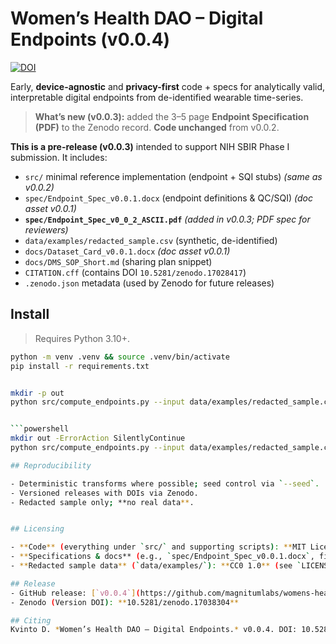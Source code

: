# Women’s Health DAO – Digital Endpoints (v0.0.4)
[![DOI](https://zenodo.org/badge/DOI/10.5281/zenodo.17038304.svg)](https://doi.org/10.5281/zenodo.17038304)

Early, **device-agnostic** and **privacy-first** code + specs for analytically valid, interpretable digital endpoints from de-identified wearable time-series.

> **What’s new (v0.0.3):** added the 3–5 page **Endpoint Specification (PDF)** to the Zenodo record. **Code unchanged** from v0.0.2.

**This is a pre-release (v0.0.3)** intended to support NIH SBIR Phase I submission. It includes:
- `src/` minimal reference implementation (endpoint + SQI stubs) *(same as v0.0.2)*
- `spec/Endpoint_Spec_v0.0.1.docx` (endpoint definitions & QC/SQI) *(doc asset v0.0.1)*
- **`spec/Endpoint_Spec_v0_0_2_ASCII.pdf`** *(added in v0.0.3; PDF spec for reviewers)*
- `data/examples/redacted_sample.csv` (synthetic, de-identified)
- `docs/Dataset_Card_v0.0.1.docx` *(doc asset v0.0.1)*
- `docs/DMS_SOP_Short.md` (sharing plan snippet)
- `CITATION.cff` (contains DOI `10.5281/zenodo.17028417`)
- `.zenodo.json` metadata (used by Zenodo for future releases)

## Install
> Requires Python 3.10+.
```bash
python -m venv .venv && source .venv/bin/activate
pip install -r requirements.txt


mkdir -p out
python src/compute_endpoints.py --input data/examples/redacted_sample.csv --out out/endpoints_demo.csv


```powershell
mkdir out -ErrorAction SilentlyContinue
python src/compute_endpoints.py --input data/examples/redacted_sample.csv --out out/endpoints_demo.csv

## Reproducibility

- Deterministic transforms where possible; seed control via `--seed`.
- Versioned releases with DOIs via Zenodo.
- Redacted sample only; **no real data**.


## Licensing

- **Code** (everything under `src/` and supporting scripts): **MIT License** (see `LICENSE`).
- **Specifications & docs** (e.g., `spec/Endpoint_Spec_v0.0.1.docx`, files under `docs/`): **CC BY 4.0** (see `LICENSE_CC-BY-4.0.txt`).
- **Redacted sample data** (`data/examples/`): **CC0 1.0** (see `LICENSE_CC0-1.0.txt`).

## Release
- GitHub release: [`v0.0.4`](https://github.com/magnitumlabs/womens-health-dao-endpoints/releases/tag/v0.0.4)
- Zenodo (Version DOI): **10.5281/zenodo.17038304**

## Citing
Kvinto D. *Women’s Health DAO – Digital Endpoints.* v0.0.4. DOI: 10.5281/zenodo.17038304


